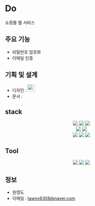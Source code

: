 # Do
쇼핑몰 웹 서비스

## 주요 기능
- 비밀번호 암호화
- 이메일 인증

## 기획 및 설계
- 디자인 : <img src="https://img.shields.io/badge/Figma-F24E1E?style=flat&logo=Figma&logoColor=white" height="25"/>
- 문서 : <img src="https://img.shields.io/badge/Google Sheets-34A853?style=flat&logo=Google-Sheets&logoColor=white" height="0"/>

## stack
<div align="center">
	<img src="https://img.shields.io/badge/Spring%20Boot-%236DB33F?style=flat&logo=Spring%20Boot&logoColor=white"/>
	<img src="https://img.shields.io/badge/Java-%23007396?style=flat&logo=java&logoColor=white"/>
	<img src="https://img.shields.io/badge/MySQL-%234479A1?style=flat&logo=MySQL&logoColor=white"/> <br>
	<img src="https://img.shields.io/badge/JSTL-%234169E1?style=flat&logo=jsp&logoColor=white"/>
	<img src="https://img.shields.io/badge/AWS-%23FF9900?style=flat&logo=Amazon%20AWS&logoColor=white" /> <br>
	<img src="https://img.shields.io/badge/HTML-%23E34F26?style=flat&logo=HTML5&logoColor=E9FFEE" />
	<img src="https://img.shields.io/badge/CSS-%231572B6?style=flat&logo=CSS3&logoColor=E9FFEE"/>
	<img src="https://img.shields.io/badge/JavaScript-%23F7DF1E?style=social-square&amp;label=%20&amp;logocolor=F7DF1E&amp;link=https%3A%2F%2Fdeveloper.mozilla.org%2Fen-US%2Fdocs%2FLearn%2FFront-end_web_developer" />
</div>

## Tool
<div align="center">
	<img src="https://img.shields.io/badge/Eclipse IDE-purple?style=flat&logo=Eclipse-IDE&logoColor=white"/>
	<img src="https://img.shields.io/badge/GitHub-black?style=flat&logo=GitHub&logoColor=white"/>
	<img src="https://img.shields.io/badge/Tomcat-red?style=flat&logo=Apache-Tomcat&logoColor=white"/> 
</div>

## 정보 
- 원영도
- 이메일 : tawny6308@naver.com



